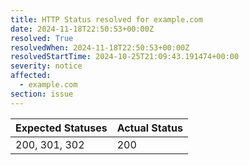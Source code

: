 ```yaml
---
title: HTTP Status resolved for example.com
date: 2024-11-18T22:50:53+00:00Z
resolved: True
resolvedWhen: 2024-11-18T22:50:53+00:00Z
resolvedStartTime: 2024-10-25T21:09:43.191474+00:00
severity: notice
affected:
  - example.com
section: issue
---
```


| Expected Statuses | Actual Status  |
|-------------------|----------------|
| 200, 301, 302 | 200 |
